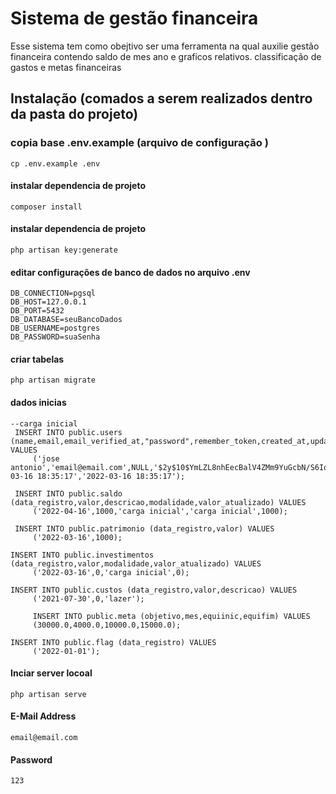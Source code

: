 # Sistema de gestão financeira
Esse sistema tem como obejtivo ser uma ferramenta na qual auxilie 
gestão financeira contendo saldo de mes ano e graficos relativos.
classificação de gastos e metas financeiras

##  Instalação (comados a serem realizados dentro da pasta do projeto)
### copia base .env.example (arquivo de configuração )
```
cp .env.example .env
```

####  instalar dependencia de projeto
```
composer install
```
####  instalar dependencia de projeto
```
php artisan key:generate 

```

####  editar configurações de banco de dados no arquivo .env
```
DB_CONNECTION=pgsql
DB_HOST=127.0.0.1
DB_PORT=5432
DB_DATABASE=seuBancoDados
DB_USERNAME=postgres
DB_PASSWORD=suaSenha

```
####  criar tabelas
```
php artisan migrate
```

####  dados inicias 
```
--carga inicial 
 INSERT INTO public.users (name,email,email_verified_at,"password",remember_token,created_at,updated_at) VALUES
	 ('jose antonio','email@email.com',NULL,'$2y$10$YmLZL8nhEecBalV4ZMm9YuGcbN/S6IqaJxclR5Soy/mQ8.DtKQQXC',NULL,'2022-03-16 18:35:17','2022-03-16 18:35:17');

 INSERT INTO public.saldo (data_registro,valor,descricao,modalidade,valor_atualizado) VALUES
	 ('2022-04-16',1000,'carga inicial','carga inicial',1000);
	
 INSERT INTO public.patrimonio (data_registro,valor) VALUES
	 ('2022-03-16',1000);

INSERT INTO public.investimentos (data_registro,valor,modalidade,valor_atualizado) VALUES
	 ('2022-03-16',0,'carga inicial',0);

INSERT INTO public.custos (data_registro,valor,descricao) VALUES
	 ('2021-07-30',0,'lazer');
	
	 INSERT INTO public.meta (objetivo,mes,equiinic,equifim) VALUES
	 (30000.0,4000.0,10000.0,15000.0);

INSERT INTO public.flag (data_registro) VALUES
	 ('2022-01-01');

```
####  Inciar server locoal 
```
php artisan serve
```

####  E-Mail Address
```
email@email.com
```

####  Password
```
123
```
